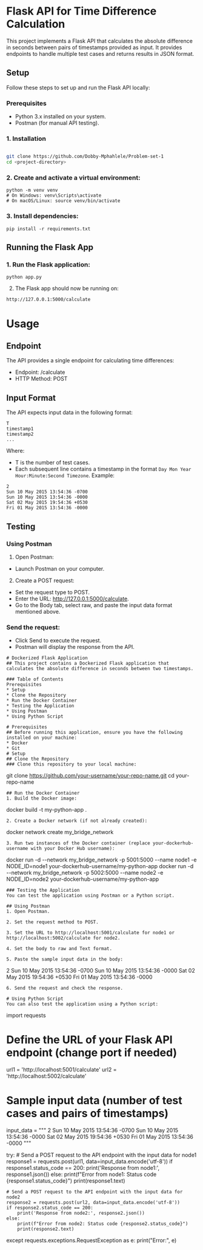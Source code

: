 # Flask API for Time Difference Calculation
This project implements a Flask API that calculates the absolute difference in seconds between pairs of timestamps provided as input. It provides endpoints to handle multiple test cases and returns results in JSON format.

## Setup
Follow these steps to set up and run the Flask API locally:

### Prerequisites
* Python 3.x installed on your system.<br>
* Postman (for manual API testing).

### 1. Installation

```bash

git clone https://github.com/Dobby-Mphahlele/Problem-set-1
cd <project-directory>
``` 

### 2. Create and activate a virtual environment:
```
python -m venv venv
# On Windows: venv\Scripts\activate
# On macOS/Linux: source venv/bin/activate
```

### 3. Install dependencies:
```
pip install -r requirements.txt
```

## Running the Flask App
### 1. Run the Flask application:
```
python app.py
```
2. The Flask app should now be running on:
```
http://127.0.0.1:5000/calculate
```

# Usage
## Endpoint
The API provides a single endpoint for calculating time differences:
* Endpoint: /calculate
* HTTP Method: POST

## Input Format
The API expects input data in the following format:
```
T
timestamp1
timestamp2
...
```
Where:

* T is the number of test cases.
* Each subsequent line contains a timestamp in the format `Day Mon Year Hour:Minute:Second Timezone`.
Example:
```
2
Sun 10 May 2015 13:54:36 -0700
Sun 10 May 2015 13:54:36 -0000
Sat 02 May 2015 19:54:36 +0530
Fri 01 May 2015 13:54:36 -0000
```
## Testing
### Using Postman
1. Open Postman:
* Launch Postman on your computer.
2. Create a POST request:
* Set the request type to POST.
* Enter the URL: http://127.0.0.1:5000/calculate.
* Go to the Body tab, select raw, and paste the input data format mentioned above.
### Send the request:
* Click Send to execute the request.
* Postman will display the response from the API.

```
# Dockerized Flask Application
## This project contains a Dockerized Flask application that calculates the absolute difference in seconds between two timestamps.

### Table of Contents
Prerequisites
* Setup
* Clone the Repository
* Run the Docker Container
* Testing the Application
* Using Postman
* Using Python Script

# Prerequisites
## Before running this application, ensure you have the following installed on your machine:
* Docker
* Git
# Setup
## Clone the Repository
### Clone this repository to your local machine:
```
git clone https://github.com/your-username/your-repo-name.git
cd your-repo-name
```
## Run the Docker Container
1. Build the Docker image:
```
docker build -t my-python-app .
```
2. Create a Docker network (if not already created):
```
docker network create my_bridge_network
```
3. Run two instances of the Docker container (replace your-dockerhub-username with your Docker Hub username):
```
docker run -d --network my_bridge_network -p 5001:5000 --name node1 -e NODE_ID=node1 your-dockerhub-username/my-python-app
docker run -d --network my_bridge_network -p 5002:5000 --name node2 -e NODE_ID=node2 your-dockerhub-username/my-python-app
```
### Testing the Application
You can test the application using Postman or a Python script.

## Using Postman
1. Open Postman.

2. Set the request method to POST.

3. Set the URL to http://localhost:5001/calculate for node1 or http://localhost:5002/calculate for node2.

4. Set the body to raw and Text format.

5. Paste the sample input data in the body:
```
2
Sun 10 May 2015 13:54:36 -0700
Sun 10 May 2015 13:54:36 -0000
Sat 02 May 2015 19:54:36 +0530
Fri 01 May 2015 13:54:36 -0000
```
6. Send the request and check the response.

# Using Python Script
You can also test the application using a Python script:
```
import requests

# Define the URL of your Flask API endpoint (change port if needed)
url1 = 'http://localhost:5001/calculate'
url2 = 'http://localhost:5002/calculate'

# Sample input data (number of test cases and pairs of timestamps)
input_data = """
2
Sun 10 May 2015 13:54:36 -0700
Sun 10 May 2015 13:54:36 -0000
Sat 02 May 2015 19:54:36 +0530
Fri 01 May 2015 13:54:36 -0000
"""

try:
    # Send a POST request to the API endpoint with the input data for node1
    response1 = requests.post(url1, data=input_data.encode('utf-8'))
    if response1.status_code == 200:
        print('Response from node1:', response1.json())
    else:
        print(f"Error from node1: Status code {response1.status_code}")
        print(response1.text)

    # Send a POST request to the API endpoint with the input data for node2
    response2 = requests.post(url2, data=input_data.encode('utf-8'))
    if response2.status_code == 200:
        print('Response from node2:', response2.json())
    else:
        print(f"Error from node2: Status code {response2.status_code}")
        print(response2.text)

except requests.exceptions.RequestException as e:
    print("Error:", e)
```







